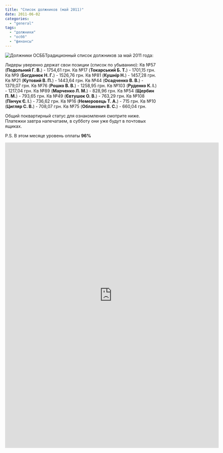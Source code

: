 ```yaml
---
title: "Список должников (май 2011)"
date: 2011-06-02
categories: 
  - "general"
tags: 
  - "должники"
  - "осбб"
  - "финансы"
---
```


![Должники ОСББ](http://shevchenko4a.brovary.org/wp-content/uploads/2011/05/osbb-doljniki.jpg "Должники ОСББ")Традиционный список должников за май 2011 года:

Лидеры уверенно держат свои позиции (список по убыванию): Кв №57 (**Подольний Г. В.**) - 1754,61 грн. Кв №17 (**Токарський Б. Т.**) - 1701,15 грн. Кв №9 (**Богданюк Н. Г.**) - 1526,76 грн. Кв №81 (**Кушнір Н.**) - 1457,28 грн. Кв №21 (**Кутовий В. П.**) - 1443,64 грн. Кв №44 (**Осадченко В. В.**) - 1379,07 грн. Кв №76 (**Рошко В. В.**) - 1258,95 грн. Кв №103 (**Руденко К. І.**) - 1217,04 грн. Кв №89 (**Марченко Л. М.**) - 828,96 грн. Кв №54 (**Щербин П. М.**) - 793,65 грн. Кв №49 (**Євтушок О. В.**) - <!--more-->763,29 грн. Кв №108 (**Пінчук Є. І.**) - 736,62 грн. Кв №16 (**Немеровець Т. А.**) - 715 грн. Кв №10 (**Цигляр С. В.**) - 708,07 грн. Кв №75 (**Облакевич В. С.**) - 660,04 грн.

Общий поквартирный статус для ознакомления смотрите ниже. Платежки завтра напечатаем, в субботу они уже будут в почтовых ящиках.

P.S. В этом месяце уровень оплаты **96%**

<iframe width="700" height="1000" frameborder="0" src="https://spreadsheets.google.com/spreadsheet/pub?hl=en_GB&amp;hl=en_GB&amp;key=0AhE2NQlPHqm_dHlyU0RGZnRmVVlDSmE3RUxISndkU3c&amp;single=true&amp;gid=2&amp;output=html&amp;widget=true"></iframe>
